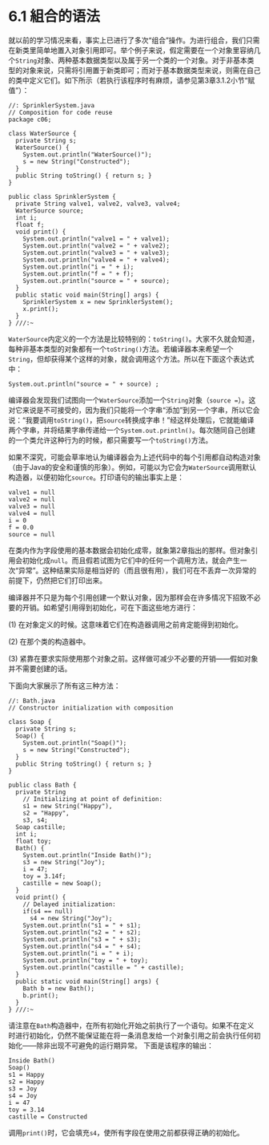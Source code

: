 # 6.1 組合的语法


就以前的学习情况来看，事实上已进行了多次“组合”操作。为进行组合，我们只需在新类里简单地置入对象引用即可。举个例子来说，假定需要在一个对象里容纳几个`String`对象、两种基本数据类型以及属于另一个类的一个对象。对于非基本类型的对象来说，只需将引用置于新类即可；而对于基本数据类型来说，则需在自己的类中定义它们。如下所示（若执行该程序时有麻烦，请参见第3章3.1.2小节“赋值”）：

```
//: SprinklerSystem.java
// Composition for code reuse
package c06;

class WaterSource {
  private String s;
  WaterSource() {
    System.out.println("WaterSource()");
    s = new String("Constructed");
  }
  public String toString() { return s; }
}

public class SprinklerSystem {
  private String valve1, valve2, valve3, valve4;
  WaterSource source;
  int i;
  float f;
  void print() {
    System.out.println("valve1 = " + valve1);
    System.out.println("valve2 = " + valve2);
    System.out.println("valve3 = " + valve3);
    System.out.println("valve4 = " + valve4);
    System.out.println("i = " + i);
    System.out.println("f = " + f);
    System.out.println("source = " + source);
  }
  public static void main(String[] args) {
    SprinklerSystem x = new SprinklerSystem();
    x.print();
  }
} ///:~
```

`WaterSource`内定义的一个方法是比较特别的：`toString()`。大家不久就会知道，每种非基本类型的对象都有一个`toString()`方法。若编译器本来希望一个`String`，但却获得某个这样的对象，就会调用这个方法。所以在下面这个表达式中：

```
System.out.println("source = " + source) ;
```

编译器会发现我们试图向一个`WaterSource`添加一个`String`对象（`source =`）。这对它来说是不可接受的，因为我们只能将一个字串“添加”到另一个字串，所以它会说：“我要调用`toString()`，把`source`转换成字串！”经这样处理后，它就能编译两个字串，并将结果字串传递给一个`System.out.println()`。每次随同自己创建的一个类允许这种行为的时候，都只需要写一个`toString()`方法。

如果不深究，可能会草率地认为编译器会为上述代码中的每个引用都自动构造对象（由于Java的安全和谨慎的形象）。例如，可能以为它会为`WaterSource`调用默认构造器，以便初始化`source`。打印语句的输出事实上是：

```
valve1 = null
valve2 = null
valve3 = null
valve4 = null
i = 0
f = 0.0
source = null
```

在类内作为字段使用的基本数据会初始化成零，就象第2章指出的那样。但对象引用会初始化成`null`。而且假若试图为它们中的任何一个调用方法，就会产生一次“异常”。这种结果实际是相当好的（而且很有用），我们可在不丢弃一次异常的前提下，仍然把它们打印出来。

编译器并不只是为每个引用创建一个默认对象，因为那样会在许多情况下招致不必要的开销。如希望引用得到初始化，可在下面这些地方进行：

(1) 在对象定义的时候。这意味着它们在构造器调用之前肯定能得到初始化。

(2) 在那个类的构造器中。

(3) 紧靠在要求实际使用那个对象之前。这样做可减少不必要的开销——假如对象并不需要创建的话。

下面向大家展示了所有这三种方法：

```
//: Bath.java
// Constructor initialization with composition

class Soap {
  private String s;
  Soap() {
    System.out.println("Soap()");
    s = new String("Constructed");
  }
  public String toString() { return s; }
}

public class Bath {
  private String
    // Initializing at point of definition:
    s1 = new String("Happy"),
    s2 = "Happy",
    s3, s4;
  Soap castille;
  int i;
  float toy;
  Bath() {
    System.out.println("Inside Bath()");
    s3 = new String("Joy");
    i = 47;
    toy = 3.14f;
    castille = new Soap();
  }
  void print() {
    // Delayed initialization:
    if(s4 == null)
      s4 = new String("Joy");
    System.out.println("s1 = " + s1);
    System.out.println("s2 = " + s2);
    System.out.println("s3 = " + s3);
    System.out.println("s4 = " + s4);
    System.out.println("i = " + i);
    System.out.println("toy = " + toy);
    System.out.println("castille = " + castille);
  }
  public static void main(String[] args) {
    Bath b = new Bath();
    b.print();
  }
} ///:~
```

请注意在`Bath`构造器中，在所有初始化开始之前执行了一个语句。如果不在定义时进行初始化，仍然不能保证能在将一条消息发给一个对象引用之前会执行任何初始化——除非出现不可避免的运行期异常。
下面是该程序的输出：

```
Inside Bath()
Soap()
s1 = Happy
s2 = Happy
s3 = Joy
s4 = Joy
i = 47
toy = 3.14
castille = Constructed
```

调用`print()`时，它会填充`s4`，使所有字段在使用之前都获得正确的初始化。
